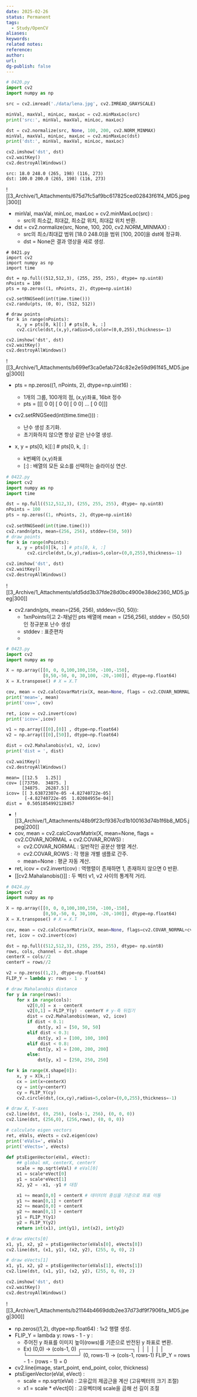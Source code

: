 ```yaml
---
date: 2025-02-26
status: Permanent
tags: 
  - Study/OpenCV
aliases: 
keywords: 
related notes: 
reference: 
author: 
url: 
dg-publish: false
---
```


```python
# 0420.py
import cv2
import numpy as np

src = cv2.imread('./data/lena.jpg', cv2.IMREAD_GRAYSCALE)

minVal, maxVal, minLoc, maxLoc = cv2.minMaxLoc(src)
print('src:', minVal, maxVal, minLoc, maxLoc)

dst = cv2.normalize(src, None, 100, 200, cv2.NORM_MINMAX)
minVal, maxVal, minLoc, maxLoc = cv2.minMaxLoc(dst)
print('dst:', minVal, maxVal, minLoc, maxLoc)

cv2.imshow('dst', dst)
cv2.waitKey()
cv2.destroyAllWindows()
```

```output
src: 18.0 248.0 (265, 198) (116, 273)
dst: 100.0 200.0 (265, 198) (116, 273)
```
![[3_Archive/1_Attachments/675d7fc5af9bc617825ced02843f61f4_MD5.jpeg|300]]
- minVal, maxVal, minLoc, maxLoc = cv2.minMaxLoc(src) :
	- src의 최소값, 최대값, 최소값 위치, 최대값 위치 반환.
- dst = cv2.normalize(src, None, 100, 200, cv2.NORM_MINMAX) :
	- src의 최소/최대값 범위 [18.0 248.0]을 범위 [100, 200]을 dst에 정규화.
	- dst = None은 결과 영상을 새로 생성.

```
# 0421.py
import cv2
import numpy as np
import time

dst = np.full((512,512,3), (255, 255, 255), dtype= np.uint8)
nPoints = 100
pts = np.zeros((1, nPoints, 2), dtype=np.uint16)

cv2.setRNGSeed(int(time.time()))
cv2.randu(pts, (0, 0), (512, 512))

# draw points
for k in range(nPoints):
	x, y = pts[0, k][:] # pts[0, k, :]
	cv2.circle(dst,(x,y),radius=5,color=(0,0,255),thickness=-1)

cv2.imshow('dst', dst)
cv2.waitKey()
cv2.destroyAllWindows()
```
![[3_Archive/1_Attachments/b699ef3ca0efab724c82e2e59d961f45_MD5.jpeg|300]]
- pts = np.zeros((1, nPoints, 2), dtype=np.uint16) :
	- 1개의 그룹, 100개의 점, (x,y)좌표, 16bit 정수
	- pts = [[[ 0 0] 
		      [ 0 0] 
		      [ 0 0] 
		      ... 
		      [ 0 0]]]

- cv2.setRNGSeed(int(time.time())) : 
	- 난수 생성 초기화.
	- 초기화하지 않으면 항상 같은 난수열 생성.
- x, y = pts[0, k][:] # pts[0, k, :] :
	- k번째의 (x,y)좌표
	- [:] : 배열의 모든 요소를 선택하는 슬라이싱 연산.

```python
# 0422.py
import cv2
import numpy as np
import time

dst = np.full((512,512,3), (255, 255, 255), dtype= np.uint8)
nPoints = 100
pts = np.zeros((1, nPoints, 2), dtype=np.uint16)
  
cv2.setRNGSeed(int(time.time()))
cv2.randn(pts, mean=(256, 256), stddev=(50, 50))
# draw points
for k in range(nPoints):
	x, y = pts[0][k, :] # pts[0, k, :]
		cv2.circle(dst,(x,y),radius=5,color=(0,0,255),thickness=-1)

cv2.imshow('dst', dst)
cv2.waitKey()
cv2.destroyAllWindows()
```
![[3_Archive/1_Attachments/afd5dd3b37fde28d0bc4900e38de2360_MD5.jpeg|300]]
- cv2.randn(pts, mean=(256, 256), stddev=(50, 50)):
	- 1xnPoints이고 2-채널인 pts 배열에 mean = (256,256), stddev = (50,50)인 정규분포 난수 생성
	- stddev : 표준편차
	- 

```python
# 0423.py
import cv2
import numpy as np

X = np.array([[0, 0, 0,100,100,150, -100,-150],
			  [0,50,-50, 0, 30,100, -20,-100]], dtype=np.float64)
X = X.transpose() # X = X.T

cov, mean = cv2.calcCovarMatrix(X, mean=None, flags = cv2.COVAR_NORMAL + cv2.COVAR_ROWS)
print('mean=', mean)
print('cov=', cov)

ret, icov = cv2.invert(cov)
print('icov=',icov)

v1 = np.array([[0],[0]] , dtype=np.float64)
v2 = np.array([[0],[50]], dtype=np.float64)

dist = cv2.Mahalanobis(v1, v2, icov)
print('dist = ', dist)

cv2.waitKey()
cv2.destroyAllWindows()
```

```output
mean= [[12.5   1.25]]
cov= [[73750.  34875. ]
	  [34875.  26287.5]]
icov= [[ 3.63872307e-05 -4.82740722e-05]
	   [-4.82740722e-05  1.02084955e-04]]
dist =  0.5051854992128457
```
- ![[3_Archive/1_Attachments/48b9f23cf9367cd1b100163d74b1f6b8_MD5.jpeg|200]]
- cov, mean = cv2.calcCovarMatrix(X, mean=None, flags = cv2.COVAR_NORMAL + cv2.COVAR_ROWS) :
	- cv2.COVAR_NORMAL : 일반적인 공분산 행렬 계산.
	- cv2.COVAR_ROWS : 각 행을 개별 샘플로 간주.
	- mean=None : 평균 자동 계산.
- ret, icov = cv2.invert(cov) : 역행렬이 존재하면 1, 존재하지 않으면 0 반환.
- [[cv2.Mahalanobis()]] : 두 벡터 v1, v2 사이의 통계적 거리.

```python
# 0424.py
import cv2
import numpy as np

X = np.array([[0, 0, 0,100,100,150, -100,-150],
			  [0,50,-50, 0, 30,100, -20,-100]], dtype=np.float64)
X = X.transpose() # X = X.T

cov, mean = cv2.calcCovarMatrix(X, mean=None, flags=cv2.COVAR_NORMAL+cv2.COVAR_ROWS)
ret, icov = cv2.invert(cov)

dst = np.full((512,512,3), (255, 255, 255), dtype= np.uint8)
rows, cols, channel = dst.shape
centerX = cols//2
centerY = rows//2

v2 = np.zeros((1,2), dtype=np.float64)
FLIP_Y = lambda y: rows - 1 - y

# draw Mahalanobis distance
for y in range(rows):
	for x in range(cols):
		v2[0,0] = x - centerX
		v2[0,1] = FLIP_Y(y) - centerY # y-축 뒤집기
		dist = cv2.Mahalanobis(mean, v2, icov)
		if dist < 0.1:
			dst[y, x] = [50, 50, 50]
		elif dist < 0.3:		
			dst[y, x] = [100, 100, 100]		
		elif dist < 0.8:		
			dst[y, x] = [200, 200, 200]	
		else:
			dst[y, x] = [250, 250, 250]

for k in range(X.shape[0]):
	x, y = X[k,:]	
	cx = int(x+centerX)	
	cy = int(y+centerY)	
	cy = FLIP_Y(cy)	
	cv2.circle(dst,(cx,cy),radius=5,color=(0,0,255),thickness=-1)

# draw X, Y-axes
cv2.line(dst, (0, 256), (cols-1, 256), (0, 0, 0))
cv2.line(dst, (256,0), (256,rows), (0, 0, 0))

# calculate eigen vectors
ret, eVals, eVects = cv2.eigen(cov)
print('eVals=', eVals)
print('eVects=', eVects)
  
def ptsEigenVector(eVal, eVect):
	## global mX, centerX, centerY
	scale = np.sqrt(eVal) # eVal[0]
	x1 = scale*eVect[0]
	y1 = scale*eVect[1]
	x2, y2 = -x1, -y1 # 대칭

	x1 += mean[0,0] + centerX # 데이터의 중심을 기준으로 좌표 이동
	y1 += mean[0,1] + centerY	
	x2 += mean[0,0] + centerX	
	y2 += mean[0,1] + centerY	
	y1 = FLIP_Y(y1)	
	y2 = FLIP_Y(y2)	
	return int(x1), int(y1), int(x2), int(y2)

# draw eVects[0]
x1, y1, x2, y2 = ptsEigenVector(eVals[0], eVects[0])
cv2.line(dst, (x1, y1), (x2, y2), (255, 0, 0), 2)

# draw eVects[1]
x1, y1, x2, y2 = ptsEigenVector(eVals[1], eVects[1])
cv2.line(dst, (x1, y1), (x2, y2), (255, 0, 0), 2)

cv2.imshow('dst', dst)
cv2.waitKey()
cv2.destroyAllWindows()
```
![[3_Archive/1_Attachments/b21144b4669ddb2ee37d73df9f7906fa_MD5.jpeg|300]]

- np.zeros((1,2), dtype=np.float64) : 1x2 행렬 생성.
- FLIP_Y = lambda y: rows - 1 - y :
	- 주어진 y 좌표를 이미지 높이(rows)를 기준으로 반전된 y 좌표로 변환.
	- Ex) (0,0)   →   (cols-1, 0)
		   ┌──────────────┐
		   │              │
		   │              │
		   │              │
		   └──────────────┘
		(0, rows-1)  →   (cols-1, rows-1)
		FLIP_Y = rows - 1 - (rows - 1) = 0
- cv2.line(image, start_point, end_point, color, thickness) 
- ptsEigenVector(eVal, eVect) :
	- scale = np.sqrt(eVal) : 고유값의 제곱근을 계산 (고유벡터의 크기 조절)
	- x1 = scale * eVect[0] : 고유벡터에 scale을 곱해 선 길이 조절


